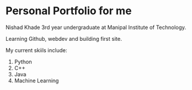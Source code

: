 # Personal Portfolio for me 
Nishad Khade 3rd year undergraduate at Manipal Institute of Technology.

Learning Github, webdev and building first site.

My current skiils include:
1. Python
2. C++
3. Java
4. Machine Learning
